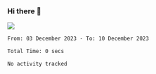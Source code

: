 ### Hi there 👋️

![](https://komarev.com/ghpvc/?username=Loner1024)

<!--START_SECTION:waka-->

```txt
From: 03 December 2023 - To: 10 December 2023

Total Time: 0 secs

No activity tracked
```

<!--END_SECTION:waka-->



